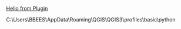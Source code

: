 [Hello from Plugin](https://courses.spatialthoughts.com/pyqgis-in-a-day.html#writing-plugins)

C:\Users\BBEES\AppData\Roaming\QGIS\QGIS3\profiles\basic\python
